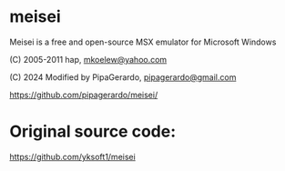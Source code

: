 # meisei
Meisei is a free and open-source MSX emulator for Microsoft Windows

(C) 2005-2011 hap, mkoelew@yahoo.com

(C) 2024 Modified by PipaGerardo, pipagerardo@gmail.com

https://github.com/pipagerardo/meisei/

# Original source code:
https://github.com/yksoft1/meisei
